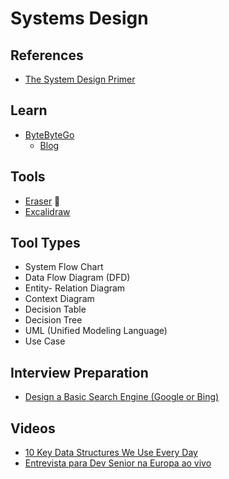 # Systems Design

<!--
Synchronize Design Pattern

https://github.com/donnemartin/system-design-primer
-->

## References

- [The System Design Primer](https://github.com/donnemartin/system-design-primer)

## Learn

- [ByteByteGo](https://bytebytego.com)
  - [Blog](https://blog.bytebytego.com)

## Tools

- [Eraser](https://eraser.io) 🌟
- [Excalidraw](/excalidraw.md)

## Tool Types

- System Flow Chart
- Data Flow Diagram (DFD)
- Entity- Relation Diagram
- Context Diagram
- Decision Table
- Decision Tree
- UML (Unified Modeling Language)
- Use Case

## Interview Preparation

- [Design a Basic Search Engine (Google or Bing)](https://www.youtube.com/watch?v=0LTXCcVRQi0)

## Videos

- [10 Key Data Structures We Use Every Day](https://youtube.com/watch?v=ouipSd_5ivQ)
- [Entrevista para Dev Senior na Europa ao vivo](https://youtube.com/watch?v=nmpxFwJGJgk)

<!--
Requisitos funcionais | Functional requirements
Requsitos não funcionais | Non-functional requirements
-->

